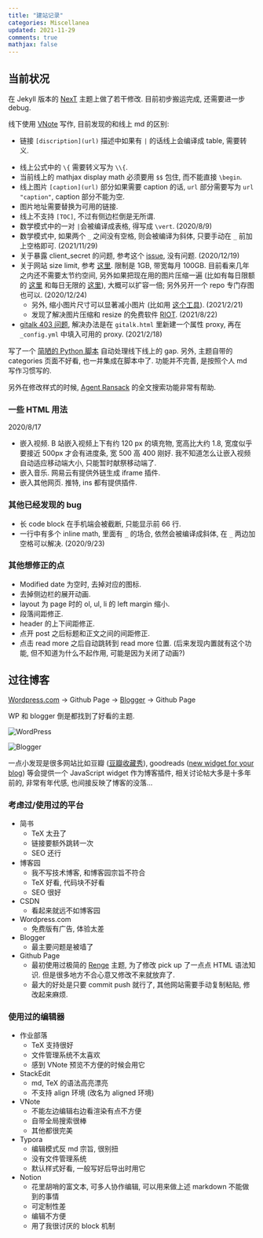 ```yaml
---
title: "建站记录"
categories: Miscellanea
updated: 2021-11-29
comments: true
mathjax: false
---
```


## 当前状况

在 Jekyll 版本的 [NexT](https://github.com/simpleyyt/jekyll-theme-next) 主题上做了若干修改. 目前初步搬运完成, 还需要进一步 debug.

线下使用 [VNote](https://vnote.readthedocs.io/zh_CN/latest/) 写作, 目前发现的和线上 md 的区别:

- 链接 `[discription](url)` 描述中如果有 `|` 的话线上会编译成 table, 需要转义.
<!-- more -->
- 线上公式中的 `\{` 需要转义写为 `\\{`.
- 当前线上的 mathjax display math 必须要用 `$$` 包住, 而不能直接 `\begin`.
- 线上图片 `[caption](url)` 部分如果需要 caption 的话, `url` 部分需要写为 `url "caption"`, caption 部分不能为空.
- 图片地址需要替换为可用的链接.
- 线上不支持 `[TOC]`, 不过有侧边栏倒是无所谓.
- 数学模式中的一对 `|`会被编译成表格, 得写成 `\vert`. (2020/8/9)
- 数学模式中, 如果两个 `_` 之间没有空格, 则会被编译为斜体, 只要手动在 `_` 前加上空格即可. (2021/11/29)
- 关于暴露 client_secret 的问题, 参考这个 [issue](https://github.com/gitalk/gitalk/issues/150), 没有问题. (2020/12/19)
- 关于网站 size limit, 参考 [这里](https://docs.github.com/en/free-pro-team@latest/github/working-with-github-pages/about-github-pages). 限制是 1GB, 带宽每月 100GB. 目前看来几年之内还不需要太节约空间, 另外如果把现在用的图片压缩一遍 (比如有每日限额的 [这里](https://compressor.io/) 和每日无限的 [这里](https://kraken.io/web-interface)), 大概可以扩容一倍; 另外另开一个 repo 专门存图也可以. (2020/12/24)
    - 另外, 缩小图片尺寸可以显著减小图片 (比如用 [这个工具](https://www.iloveimg.com/resize-image)). (2021/2/21)
    - 发现了解决图片压缩和 resize 的免费软件 [RIOT](https://riot-optimizer.com/). (2021/8/22)
- [gitalk 403 问题](https://cuiqingcai.com/30010.html), 解决办法是在 `gitalk.html` 里新建一个属性 proxy, 再在 `_config.yml` 中填入可用的 proxy. (2021/2/18)

写了一个 [简陋的 Python 脚本](https://github.com/Shiina18/shiina18.github.io/blob/master/assets/codes/github_blog_transformer.py) 自动处理线下线上的 gap. 另外, 主题自带的 categories 页面不好看, 也一并集成在脚本中了. 功能并不完善, 是按照个人 md 写作习惯写的.

另外在修改样式的时候, [Agent Ransack](https://www.mythicsoft.com/agentransack/) 的全文搜索功能非常有帮助.

### 一些 HTML 用法

2020/8/17

- 嵌入视频. B 站嵌入视频上下有约 120 px 的填充物, 宽高比大约 1.8, 宽度似乎要接近 500px 才会有进度条, 宽 500 高 400 刚好. 我不知道怎么让嵌入视频自动适应移动端大小, 只能暂时献祭移动端了. 
- 嵌入音乐. 网易云有提供外链生成 iframe 插件. 
- 嵌入其他网页. 推特, ins 都有提供插件. 

### 其他已经发现的 bug

- 长 code block 在手机端会被截断, 只能显示前 66 行.
- 一行中有多个 inline math, 里面有 `_` 的场合, 依然会被编译成斜体, 在 `_` 两边加空格可以解决. (2020/9/23)

### 其他想修正的点

- Modified date 为空时, 去掉对应的图标.
- 去掉侧边栏的展开动画.
- layout 为 page 时的 ol, ul, li 的 left margin 缩小.
- 段落间距修正.
- header 的上下间距修正.
- 点开 post 之后标题和正文之间的间距修正.
- 点击 read more 之后自动跳转到 read more 位置. (后来发现内置就有这个功能, 但不知道为什么不起作用, 可能是因为关闭了动画?)

## 过往博客

[Wordpress.com](https://shiina1418.wordpress.com/) -> Github Page -> [Blogger](https://randomwalk034.blogspot.com/) -> Github Page

WP 和 blogger 倒是都找到了好看的主题. 

![WordPress](https://shiina18.github.io/assets/posts/images/20200817232911683_26586.png "WordPress")

![Blogger](https://shiina18.github.io/assets/posts/images/20200817232813332_31551.png "Blogger")

一点小发现是很多网站比如豆瓣 ([豆瓣收藏秀](https://www.douban.com/service/badgemaker)), goodreads ([new widget for your blog](https://www.goodreads.com/blog/show/42-new-widget-for-your-blog)) 等会提供一个 JavaScript widget 作为博客插件, 相关讨论帖大多是十多年前的, 非常有年代感, 也间接反映了博客的没落...

### 考虑过/使用过的平台

- 简书
    - TeX 太丑了
    - 链接要额外跳转一次
    - SEO 还行
- 博客园
    - 我不写技术博客, 和博客园宗旨不符合
    - TeX 好看, 代码块不好看
    - SEO 很好
- CSDN
    - 看起来就远不如博客园
- Wordpress.com
    - 免费版有广告, 体验太差
- Blogger
    - 最主要问题是被墙了
- Github Page
    - 最初使用过极简的 [Renge](https://github.com/billyfish152/Renge) 主题, 为了修改 pick up 了一点点 HTML 语法知识. 但是很多地方不合心意又修改不来就放弃了.
    - 最大的好处是只要 commit push 就行了, 其他网站需要手动复制粘贴, 修改起来麻烦.

### 使用过的编辑器

- 作业部落
    - TeX 支持很好
    - 文件管理系统不太喜欢
    - 感到 VNote 预览不方便的时候会用它
- StackEdit
    - md, TeX 的语法高亮漂亮
    - 不支持 align 环境 (改名为 aligned 环境)
- VNote
    - 不能左边编辑右边看渲染有点不方便
    - 自带全局搜索很棒
    - 其他都很完美
- Typora
    - 编辑模式反 md 宗旨, 很别扭
    - 没有文件管理系统
    - 默认样式好看, 一般写好后导出时用它
- Notion
    - 花里胡哨的富文本, 可多人协作编辑, 可以用来做上述 markdown 不能做到的事情
    - 可定制性差
    - 编辑不方便
    - 用了我很讨厌的 block 机制